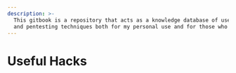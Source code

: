 ```yaml
---
description: >-
  This gitbook is a repository that acts as a knowledge database of useful hacks
  and pentesting techniques both for my personal use and for those who need it.
---
```


# Useful Hacks

